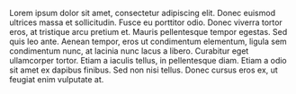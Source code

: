Lorem ipsum dolor sit amet, consectetur adipiscing elit. Donec euismod ultrices massa et sollicitudin. Fusce eu porttitor odio. Donec viverra tortor eros, at tristique arcu pretium et. Mauris pellentesque tempor egestas. Sed quis leo ante. Aenean tempor, eros ut condimentum elementum, ligula sem condimentum nunc, at lacinia nunc lacus a libero. Curabitur eget ullamcorper tortor. Etiam a iaculis tellus, in pellentesque diam. Etiam a odio sit amet ex dapibus finibus. Sed non nisi tellus. Donec cursus eros ex, ut feugiat enim vulputate at.
